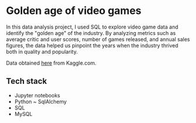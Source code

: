 <h1> Golden age of video games </h1>

In this data analysis project, I used SQL to explore video game data and identify the "golden age" of the industry. By analyzing metrics such as average critic and user scores, number of games released, and annual sales figures, the data helped us pinpoint the years when the industry thrived both in quality and popularity.

Data obtained <a href="https://www.kaggle.com/datasets/holmjason2/videogamedata">here</a> from Kaggle.com.

<h2> Tech stack </h2>
<ul>
<li> Jupyter notebooks</li>
<li> Python ~ SqlAlchemy </li>
<li> SQL </li>
<li> MySQL </li>
</ul>
